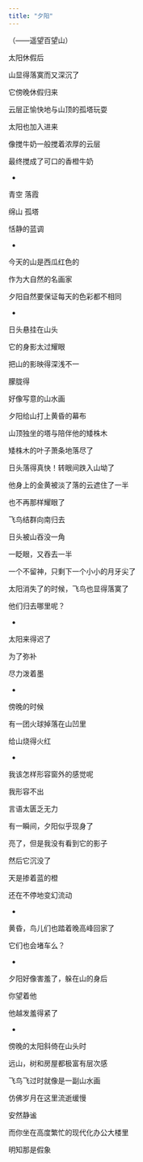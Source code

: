 ```yaml
---
title: "夕阳"
---
```


（——遥望百望山）

太阳休假后

山显得落寞而又深沉了

它傍晚休假归来

云层正愉快地与山顶的孤塔玩耍

太阳也加入进来

像搅牛奶一般搅着浓厚的云层

最终搅成了可口的香橙牛奶

*

青空  落霞

绵山  孤塔

恬静的蓝调

*

今天的山是西瓜红色的

作为大自然的名画家

夕阳自然要保证每天的色彩都不相同

*

日头悬挂在山头

它的身影太过耀眼

把山的影映得深浅不一

朦胧得

好像写意的山水画

夕阳给山打上黄昏的幕布

山顶独坐的塔与陪伴他的矮株木

矮株木的叶子萧条地落尽了

日头落得真快！转眼间跌入山坳了

他身上的金黄被淡了落的云遮住了一半

也不再那样耀眼了

飞鸟结群向南归去

日头被山吞没一角

一眨眼，又吞去一半

一个不留神，只剩下一个小小的月牙尖了

太阳消失了的时候，飞鸟也显得落寞了

他们归去哪里呢？

*

太阳来得迟了

为了弥补

尽力泼着墨

*

傍晚的时候

有一团火球掉落在山凹里

给山烧得火红

*

我该怎样形容窗外的感觉呢

我形容不出

言语太匮乏无力

有一瞬间，夕阳似乎现身了

亮了，但是我没有看到它的影子

然后它沉没了

天是掺着蓝的橙

还在不停地变幻流动

*

黄昏，鸟儿们也踏着晚高峰回家了

它们也会堵车么？

*

夕阳好像害羞了，躲在山的身后

你望着他

他越发羞得紧了

*

傍晚的太阳斜倚在山头时

远山，树和房屋都极富有层次感

飞鸟飞过时就像是一副山水画

仿佛岁月在这里流逝缓慢

安然静谧

而你坐在高度繁忙的现代化办公大楼里

明知那是假象